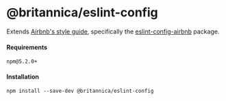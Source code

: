 # @britannica/eslint-config

Extends [Airbnb's style guide](https://github.com/airbnb/javascript), specifically the [eslint-config-airbnb](https://www.npmjs.com/package/eslint-config-airbnb) package.

#### Requirements

```
npm@5.2.0+
```

#### Installation

```
npm install --save-dev @britannica/eslint-config
```
